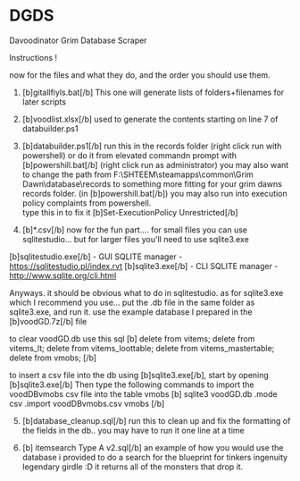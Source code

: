 # DGDS
Davoodinator Grim Database Scraper

Instructions !

now for the files and what they do, and the order you should use them.

1. [b]gitallfiyls.bat[/b]
This one will generate lists of folders+filenames for later scripts

2. [b]voodlist.xlsx[/b]
used to generate the contents starting on line 7 of databuilder.ps1

3. [b]databuilder.ps1[/b]
run this in the records folder (right click run with powershell) or do it from elevated commandn prompt with [b]powershill.bat[/b] (right click run as administrator)
you may also want to change the path from  F:\SHTEEM\steamapps\common\Grim Dawn\database\records to something more fitting for your grim dawns records folder.  (in [b]powershill.bat[/b])
you may also run into execution policy complaints from powershell.   
type this in to fix it  [b]Set-ExecutionPolicy Unrestricted[/b]

4. [b]*.csv[/b]
now for the fun part.... for small files you can use sqlitestudio... but for larger files you'll need to use sqlite3.exe

[b]sqlitestudio.exe[/b] - GUI SQLITE manager - https://sqlitestudio.pl/index.rvt
[b]sqlite3.exe[/b] - CLI SQLITE manager - http://www.sqlite.org/cli.html

Anyways. it should be obvious what to do in sqlitestudio.
as for sqlite3.exe which I recommend you use... put the .db file in the same folder as sqlite3.exe, and run it. 
use the example database I prepared in the [b]voodGD.7z[/b] file

to clear voodGD.db  use this sql
[b]
delete from vitems;
delete from vitems_lt;
delete from vitems_loottable;
delete from vitems_mastertable;
delete from vmobs;
[/b]

to insert a csv file into the db using [b]sqlite3.exe[/b], start by opening [b]sqlite3.exe[/b]
Then type the following commands to import the voodDBvmobs csv file into the table vmobs
[b]
sqlite3 voodGD.db
.mode csv
.import voodDBvmobs.csv vmobs
[/b]

5. [b]database_cleanup.sql[/b]
run this to clean up and fix the formatting of the fields in the db.. you may have to run it one line at a time

6. [b] itemsearch Type A v2.sql[/b]
an example of how you would use the database i provided to do a search for the blueprint for tinkers ingenuity legendary girdle :D  it returns all of the monsters that drop it.